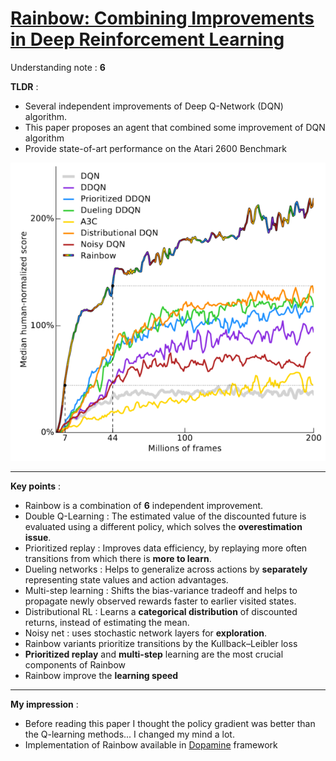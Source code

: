 # [Rainbow: Combining Improvements in Deep Reinforcement Learning](https://arxiv.org/pdf/1710.02298.pdf)


Understanding note : **6**

**TLDR** :

- Several independent improvements of Deep Q-Network (DQN) algorithm.
- This paper proposes an agent that combined some improvement of DQN algorithm
- Provide state-of-art performance on the Atari 2600 Benchmark

![rainbow](../img/reinforcement_learning/rainbow.png)

---

**Key points** :

- Rainbow is a combination of **6** independent improvement.
- Double Q-Learning : The estimated value of the discounted future is evaluated using a different policy, which solves the **overestimation issue**.
- Prioritized replay : Improves data efficiency, by replaying more often transitions from which there is **more to learn**.
- Dueling networks : Helps to generalize across actions by **separately** representing state values and action advantages.
- Multi-step learning : Shifts the bias-variance tradeoff and helps to propagate newly observed rewards faster to earlier visited states.
- Distributional RL : Learns a **categorical distribution** of discounted returns, instead of estimating the mean.
- Noisy net : uses stochastic network layers for **exploration**.
- Rainbow variants prioritize transitions by the Kullback–Leibler loss
- **Prioritized replay** and **multi-step** learning are the most crucial components of Rainbow
- Rainbow improve the **learning speed**

---
**My impression** :
- Before reading this paper I thought the policy gradient was better than the Q-learning methods... I changed my mind a lot. 
- Implementation of Rainbow available in [Dopamine](https://github.com/google/dopamine) framework
